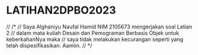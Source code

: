 # LATIHAN2DPBO2023

// /* // Saya Alghaniyu Naufal Hamid NIM 2105673 mengerjakan soal Latian 2 // dalam mata kuliah Desain dan Pemograman Berbasis Objek untuk keberkahanNya maka // saya tidak melakukan kecurangan seperti yang telah dispesifikasikan. Aamiin. // */

